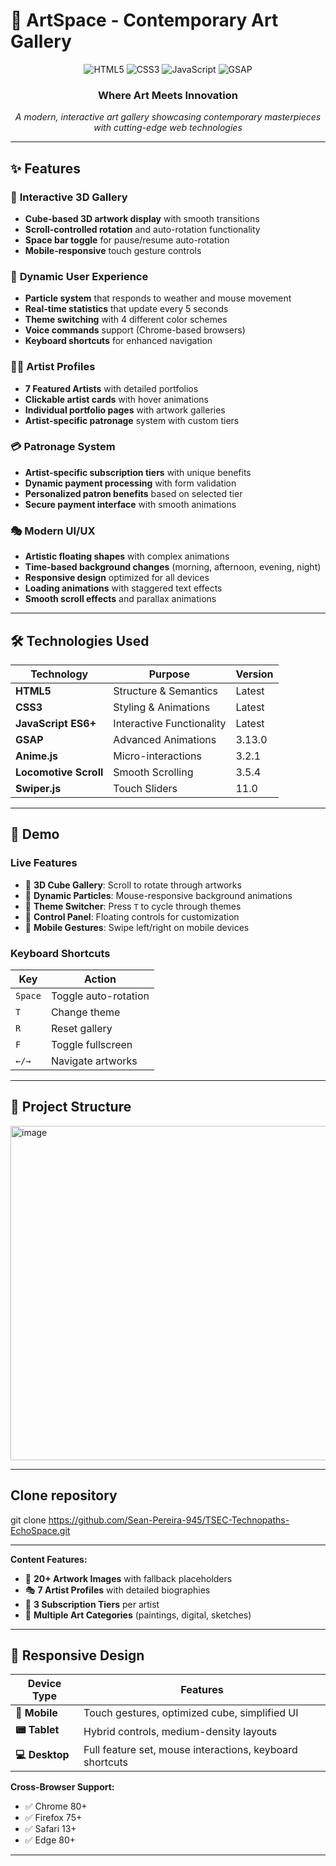 # 🎨 ArtSpace - Contemporary Art Gallery

<div align="center">
  <img src="https://img.shields.io/badge/HTML5-E34F26?style=for-the-badge&logo=html5&logoColor=white" alt="HTML5">
  <img src="https://img.shields.io/badge/CSS3-1572B6?style=for-the-badge&logo=css3&logoColor=white" alt="CSS3">
  <img src="https://img.shields.io/badge/JavaScript-F7DF1E?style=for-the-badge&logo=javascript&logoColor=black" alt="JavaScript">
  <img src="https://img.shields.io/badge/GSAP-88CE02?style=for-the-badge&logo=greensock&logoColor=white" alt="GSAP">
</div>

<div align="center">
  <h3>Where Art Meets Innovation</h3>
  <p><em>A modern, interactive art gallery showcasing contemporary masterpieces with cutting-edge web technologies</em></p>
</div>

---

## ✨ Features

### 🚀 **Interactive 3D Gallery**
- **Cube-based 3D artwork display** with smooth transitions
- **Scroll-controlled rotation** and auto-rotation functionality
- **Space bar toggle** for pause/resume auto-rotation
- **Mobile-responsive** touch gesture controls

### 🎯 **Dynamic User Experience**
- **Particle system** that responds to weather and mouse movement
- **Real-time statistics** that update every 5 seconds
- **Theme switching** with 4 different color schemes
- **Voice commands** support (Chrome-based browsers)
- **Keyboard shortcuts** for enhanced navigation

### 👨‍🎨 **Artist Profiles**
- **7 Featured Artists** with detailed portfolios
- **Clickable artist cards** with hover animations
- **Individual portfolio pages** with artwork galleries
- **Artist-specific patronage** system with custom tiers

### 💳 **Patronage System**
- **Artist-specific subscription tiers** with unique benefits
- **Dynamic payment processing** with form validation
- **Personalized patron benefits** based on selected tier
- **Secure payment interface** with smooth animations

### 🎭 **Modern UI/UX**
- **Artistic floating shapes** with complex animations
- **Time-based background changes** (morning, afternoon, evening, night)
- **Responsive design** optimized for all devices
- **Loading animations** with staggered text effects
- **Smooth scroll effects** and parallax animations

---

## 🛠️ Technologies Used

| Technology | Purpose | Version |
|------------|---------|---------|
| **HTML5** | Structure & Semantics | Latest |
| **CSS3** | Styling & Animations | Latest |
| **JavaScript ES6+** | Interactive Functionality | Latest |
| **GSAP** | Advanced Animations | 3.13.0 |
| **Anime.js** | Micro-interactions | 3.2.1 |
| **Locomotive Scroll** | Smooth Scrolling | 3.5.4 |
| **Swiper.js** | Touch Sliders | 11.0 |

---

## 🎪 Demo

### **Live Features**
- 🎨 **3D Cube Gallery**: Scroll to rotate through artworks
- 🎵 **Dynamic Particles**: Mouse-responsive background animations  
- 🌈 **Theme Switcher**: Press `T` to cycle through themes
- 🔧 **Control Panel**: Floating controls for customization
- 📱 **Mobile Gestures**: Swipe left/right on mobile devices

### **Keyboard Shortcuts**
| Key | Action |
|-----|--------|
| `Space` | Toggle auto-rotation |
| `T` | Change theme |
| `R` | Reset gallery |
| `F` | Toggle fullscreen |
| `←/→` | Navigate artworks |

---

## 📁 Project Structure
<img width="559" height="535" alt="image" src="https://github.com/user-attachments/assets/190139fe-4259-43a3-b6a7-55d3d8c78619" />

---

## Clone repository
git clone https://github.com/Sean-Pereira-945/TSEC-Technopaths-EchoSpace.git

---

**Content Features:**
- 📸 **20+ Artwork Images** with fallback placeholders
- 🎭 **7 Artist Profiles** with detailed biographies  
- 💎 **3 Subscription Tiers** per artist
- 🎨 **Multiple Art Categories** (paintings, digital, sketches)

---

## 📱 Responsive Design

| Device Type | Features |
|-------------|----------|
| **📱 Mobile** | Touch gestures, optimized cube, simplified UI |
| **📟 Tablet** | Hybrid controls, medium-density layouts |
| **💻 Desktop** | Full feature set, mouse interactions, keyboard shortcuts |

**Cross-Browser Support:**
- ✅ Chrome 80+
- ✅ Firefox 75+  
- ✅ Safari 13+
- ✅ Edge 80+

---

